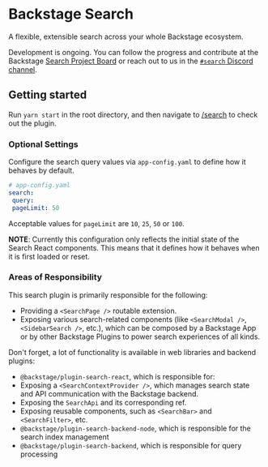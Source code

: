 # Backstage Search

A flexible, extensible search across your whole Backstage ecosystem.

Development is ongoing. You can follow the progress and contribute at the Backstage [Search Project Board](https://github.com/backstage/backstage/projects/6) or reach out to us in the [`#search` Discord channel](https://discord.com/channels/687207715902193673/770283289327566848).

## Getting started

Run `yarn start` in the root directory, and then navigate to [/search](http://localhost:3000/search) to check out the plugin.

### Optional Settings

Configure the search query values via `app-config.yaml` to define how it behaves by default.

```yaml
# app-config.yaml
search:
 query:
 pageLimit: 50
```

Acceptable values for `pageLimit` are `10`, `25`, `50` or `100`.

**NOTE**: Currently this configuration only reflects the initial state of the Search React components. This means that
it defines how it behaves when it is first loaded or reset.

### Areas of Responsibility

This search plugin is primarily responsible for the following:

- Providing a `<SearchPage />` routable extension.
- Exposing various search-related components (like `<SearchModal />`,
 `<SidebarSearch />`, etc.), which can be composed by a Backstage App or by
 other Backstage Plugins to power search experiences of all kinds.

Don't forget, a lot of functionality is available in web libraries and backend plugins:

- `@backstage/plugin-search-react`, which is responsible for:
 - Exposing a `<SearchContextProvider />`, which manages search state and API
 communication with the Backstage backend.
 - Exposing the `SearchApi` and its corresponding ref.
 - Exposing reusable components, such as `<SearchBar>` and `<SearchFilter>`, etc.
- `@backstage/plugin-search-backend-node`, which is responsible for the search
 index management
- `@backstage/plugin-search-backend`, which is responsible for query processing
